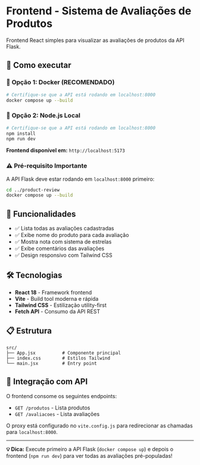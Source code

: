 # Frontend - Sistema de Avaliações de Produtos

Frontend React simples para visualizar as avaliações de produtos da API Flask.

## 🚀 Como executar

### 🎯 **Opção 1: Docker (RECOMENDADO)**

```bash
# Certifique-se que a API está rodando em localhost:8000
docker compose up --build
```

### 🐍 **Opção 2: Node.js Local**

```bash
# Certifique-se que a API está rodando em localhost:8000
npm install
npm run dev
```

**Frontend disponível em:** `http://localhost:5173`

### ⚠️ **Pré-requisito Importante**
A API Flask deve estar rodando em `localhost:8000` primeiro:
```bash
cd ../product-review
docker compose up --build
```

## 🎯 Funcionalidades

- ✅ Lista todas as avaliações cadastradas
- ✅ Exibe nome do produto para cada avaliação
- ✅ Mostra nota com sistema de estrelas
- ✅ Exibe comentários das avaliações
- ✅ Design responsivo com Tailwind CSS

## 🛠 Tecnologias

- **React 18** - Framework frontend
- **Vite** - Build tool moderna e rápida
- **Tailwind CSS** - Estilização utility-first
- **Fetch API** - Consumo da API REST

## 📋 Estrutura

```
src/
├── App.jsx          # Componente principal
├── index.css        # Estilos Tailwind
└── main.jsx         # Entry point
```

## 🔗 Integração com API

O frontend consome os seguintes endpoints:
- `GET /produtos` - Lista produtos
- `GET /avaliacoes` - Lista avaliações

O proxy está configurado no `vite.config.js` para redirecionar as chamadas para `localhost:8000`.

---

**💡 Dica:** Execute primeiro a API Flask (`docker compose up`) e depois o frontend (`npm run dev`) para ver todas as avaliações pré-populadas!
